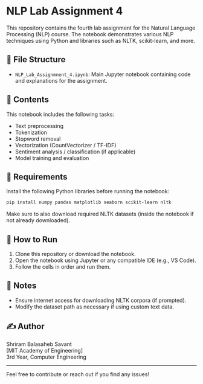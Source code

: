 
# NLP Lab Assignment 4

This repository contains the fourth lab assignment for the Natural Language Processing (NLP) course. The notebook demonstrates various NLP techniques using Python and libraries such as NLTK, scikit-learn, and more.

## 📁 File Structure

- `NLP_Lab_Assignmnent_4.ipynb`: Main Jupyter notebook containing code and explanations for the assignment.

## 🧠 Contents

This notebook includes the following tasks:
- Text preprocessing
- Tokenization
- Stopword removal
- Vectorization (CountVectorizer / TF-IDF)
- Sentiment analysis / classification (if applicable)
- Model training and evaluation

## 🔧 Requirements

Install the following Python libraries before running the notebook:

```bash
pip install numpy pandas matplotlib seaborn scikit-learn nltk
```

Make sure to also download required NLTK datasets (inside the notebook if not already downloaded).

## 🚀 How to Run

1. Clone this repository or download the notebook.
2. Open the notebook using Jupyter or any compatible IDE (e.g., VS Code).
3. Follow the cells in order and run them.

## 📌 Notes

- Ensure internet access for downloading NLTK corpora (if prompted).
- Modify the dataset path as necessary if using custom text data.

## ✍️ Author

Shriram Balasaheb Savant  
[MIT Academy of Engineering]  
3rd Year, Computer Engineering

---

Feel free to contribute or reach out if you find any issues!
